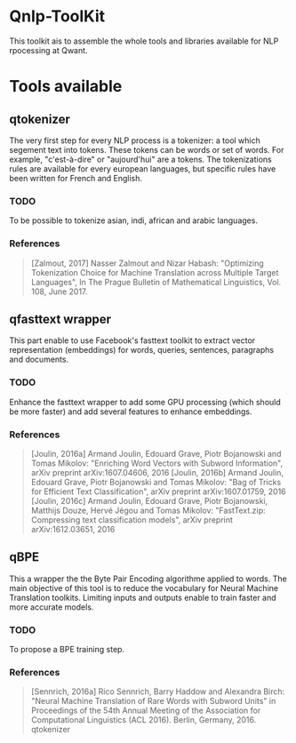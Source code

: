 # Qnlp-ToolKit

This toolkit ais to assemble the whole tools and libraries available for NLP rpocessing at Qwant.

# Tools available
## qtokenizer
The very first step for every NLP process is a tokenizer: a tool which segement text into tokens. These tokens  can be words or set of words. For example, "c'est-à-dire" or "aujourd'hui" are a tokens. The tokenizations rules are available for every european languages, but specific rules have been written for French and English.
### TODO
To be possible to tokenize asian, indi, african and arabic languages.
### References
> [Zalmout, 2017]	Nasser Zalmout and Nizar Habash: "Optimizing Tokenization Choice for Machine Translation across Multiple Target Languages", In The Prague Bulletin of Mathematical Linguistics, Vol. 108, June 2017.

## qfasttext wrapper
This part enable to use Facebook's fasttext toolkit to extract vector representation (embeddings) for words, queries, sentences, paragraphs and documents.
### TODO
Enhance the fasttext wrapper to add some GPU processing (which should be more faster) and add several features to enhance embeddings.
### References
> [Joulin, 2016a]	Armand Joulin, Edouard Grave, Piotr Bojanowski and Tomas Mikolov: "Enriching Word Vectors with Subword Information", arXiv preprint arXiv:1607.04606, 2016
> [Joulin, 2016b]	Armand Joulin, Edouard Grave, Piotr Bojanowski and Tomas Mikolov: "Bag of Tricks for Efficient Text Classification", arXiv preprint arXiv:1607.01759, 2016
> [Joulin, 2016c]	Armand Joulin, Edouard Grave, Piotr Bojanowski, Matthijs Douze,  Hervé Jégou and Tomas Mikolov: "FastText.zip: Compressing text classification models", arXiv preprint arXiv:1612.03651, 2016


## qBPE 
This a wrapper the the Byte Pair Encoding algorithme applied to words. The main objective of this tool is to reduce the vocabulary for Neural Machine Translation toolkits. Limiting inputs and outputs enable to train faster and more accurate models.
### TODO
To propose a BPE training step.
### References
> [Sennrich, 2016a]	Rico Sennrich, Barry Haddow and Alexandra Birch: "Neural Machine Translation of Rare Words with Subword Units" in Proceedings of the 54th Annual Meeting of the Association for Computational Linguistics (ACL 2016). Berlin, Germany, 2016. qtokenizer
